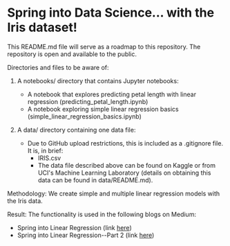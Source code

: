 # Spring into Data Science... with the Iris dataset!

This README.md file will serve as a roadmap to this repository. The repository is open and available to the public.

Directories and files to be aware of:

1. A notebooks/ directory that contains Jupyter notebooks: 
    - A notebook that explores predicting petal length with linear regression (predicting_petal_length.ipynb) 
    - A notebook exploring simple linear regression basics (simple_linear_regression_basics.ipynb)

2. A data/ directory containing one data file:
    - Due to GitHub upload restrictions, this is included as a .gitignore file. It is, in brief:   
      - IRIS.csv 
      - The data file described above can be found on Kaggle or from UCI's Machine Learning Laboratory (details on obtaining this data can be found in data/README.md).
    
Methodology: We create simple and multiple linear regression models with the Iris data. 

Result: The functionality is used in the following blogs on Medium:
  - Spring into Linear Regression (link [here](https://medium.com/datadriveninvestor/spring-into-linear-regression-17cf2c0813f8))
  - Spring into Linear Regression--Part 2 (link [here](https://medium.com/datadriveninvestor/spring-into-linear-regression-part-2-da51c22ceb02))